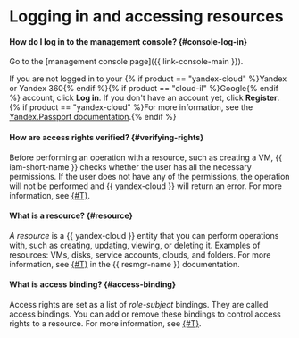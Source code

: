 # Logging in and accessing resources

#### How do I log in to the management console? {#console-log-in}

Go to the [management console page]({{ link-console-main }}).

If you are not logged in to your {% if product == "yandex-cloud" %}Yandex or Yandex 360{% endif %}{% if product == "cloud-il" %}Google{% endif %} account, click **Log in**. If you don't have an account yet, click **Register**. {% if product == "yandex-cloud" %}For more information, see the [Yandex.Passport documentation](https://yandex.com/support/passport/auth.html).{% endif %}

#### How are access rights verified? {#verifying-rights}

Before performing an operation with a resource, such as creating a VM, {{ iam-short-name }} checks whether the user has all the necessary permissions. If the user does not have any of the permissions, the operation will not be performed and {{ yandex-cloud }} will return an error. For more information, see [{#T}](../../iam/concepts/access-control/index.md).

#### What is a resource? {#resource}

_A resource_ is a {{ yandex-cloud }} entity that you can perform operations with, such as creating, updating, viewing, or deleting it. Examples of resources: VMs, disks, service accounts, clouds, and folders. For more information, see [{#T}](../../resource-manager/concepts/resources-hierarchy.md) in the {{ resmgr-name }} documentation.

#### What is access binding? {#access-binding}

Access rights are set as a list of _role-subject_ bindings. They are called access bindings. You can add or remove these bindings to control access rights to a resource. For more information, see [{#T}](../../iam/concepts/access-control/index.md#access-bindings).

